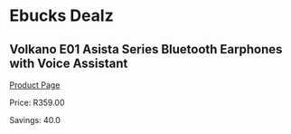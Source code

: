 
# Ebucks Dealz
## Volkano E01 Asista Series Bluetooth Earphones with Voice Assistant
[Product Page](https://www.ebucks.com/web/shop/productSelected.do?prodId=623436229&catId=714972256)

Price: R359.00

Savings: 40.0


	